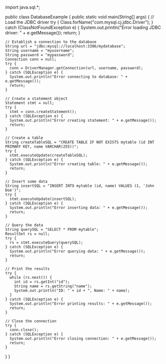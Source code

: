 import java.sql.*;

public class DatabaseExample {
  public static void main(String[] args) {
    // Load the JDBC driver
    try {
      Class.forName("com.mysql.cj.jdbc.Driver");
    } catch (ClassNotFoundException e) {
      System.out.println("Error loading JDBC driver: " + e.getMessage());
      return;
    }

    // Establish a connection to the database
    String url = "jdbc:mysql://localhost:3306/mydatabase";
    String username = "myusername";
    String password = "mypassword";
    Connection conn = null;
    try {
      conn = DriverManager.getConnection(url, username, password);
    } catch (SQLException e) {
      System.out.println("Error connecting to database: " + e.getMessage());
      return;
    }

    // Create a statement object
    Statement stmt = null;
    try {
      stmt = conn.createStatement();
    } catch (SQLException e) {
      System.out.println("Error creating statement: " + e.getMessage());
      return;
    }

    // Create a table
    String createTableSQL = "CREATE TABLE IF NOT EXISTS mytable (id INT PRIMARY KEY, name VARCHAR(255))";
    try {
      stmt.executeUpdate(createTableSQL);
    } catch (SQLException e) {
      System.out.println("Error creating table: " + e.getMessage());
      return;
    }

    // Insert some data
    String insertSQL = "INSERT INTO mytable (id, name) VALUES (1, 'John Doe')";
    try {
      stmt.executeUpdate(insertSQL);
    } catch (SQLException e) {
      System.out.println("Error inserting data: " + e.getMessage());
      return;
    }

    // Query the data
    String querySQL = "SELECT * FROM mytable";
    ResultSet rs = null;
    try {
      rs = stmt.executeQuery(querySQL);
    } catch (SQLException e) {
      System.out.println("Error querying data: " + e.getMessage());
      return;
    }

    // Print the results
    try {
      while (rs.next()) {
        int id = rs.getInt("id");
        String name = rs.getString("name");
        System.out.println("ID: " + id + ", Name: " + name);
      }
    } catch (SQLException e) {
      System.out.println("Error printing results: " + e.getMessage());
      return;
    }

    // Close the connection
    try {
      conn.close();
    } catch (SQLException e) {
      System.out.println("Error closing connection: " + e.getMessage());
      return;
    }
  }
}
